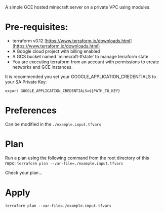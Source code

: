 A simple GCE hosted minecraft server on a private VPC using modules.

# Pre-requisites:

* terraform v0.12 [https://www.terraform.io/downloads.html](https://www.terraform.io/downloads.html)
* A Google cloud project with billing enabled
* A GCS bucket named 'minecraft-tfstate' to manage terraform state
* You are executing terraform from an account with permissions to create networks and GCE instances.

It is recommended you set your GOOGLE_APPLICATION_CREDENTIALS to your SA Private Key:

`export GOOGLE_APPLICATION_CREDENTIALS=${PATH_TO_KEY}`

# Preferences
Can be modified in the `./example.input.tfvars`

# Plan
Run a plan using the following command from the root directory of this repo:
`terraform plan --var-file=./example.input.tfvars`

Check your plan...

# Apply 
`terraform plan --var-file=./example.input.tfvars`


